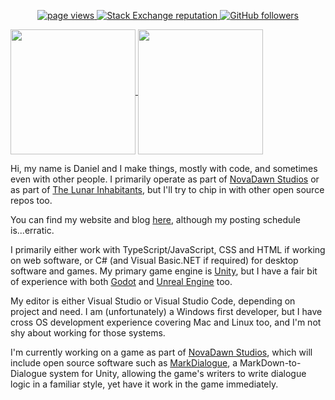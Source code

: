 <p align="center">
  <a href="https://github.com/danm36/danm36">
    <img src="https://komarev.com/ghpvc/?username=danm36" alt="page views" />
  </a>
  <a href="https://stackoverflow.com/users/1402010">
    <img alt="Stack Exchange reputation" src="https://img.shields.io/stackexchange/stackoverflow/r/1402010?color=orange&label=reputation&logo=stackoverflow">
  </a>
  <a href="https://github.com/danm36?tab=followers">
    <img alt="GitHub followers" src="https://img.shields.io/github/followers/danm36?color=green&logo=github">
  </a>
</p>

<p>
  <a align="right" href="https://github.com/anuraghazra/github-readme-stats">
    <img align="center" height="200" src="https://github-readme-stats.vercel.app/api?username=danm36&theme=radical"/>
  </a>
  <a href="https://github.com/anuraghazra/github-readme-stats">
    <img align="center" height="200" src="https://github-readme-stats.vercel.app/api/top-langs/?username=danm36&theme=radical&layout=compact&langs_count=8&card_width=340"/>
  </a>
</p>

Hi, my name is Daniel and I make things, mostly with code, and sometimes even with other people. I primarily operate as part of [NovaDawn Studios](https://github.com/NovaDawn-Studios) or as part of [The Lunar Inhabitants](https://github.com/LunarInhabitants), but I'll try to chip in with other open source repos too.

You can find my website and blog [here](https://masterof.dev/), although my posting schedule is...erratic.

I primarily either work with TypeScript/JavaScript, CSS and HTML if working on web software, or C# (and Visual Basic.NET if required) for desktop software and games. My primary game engine is [Unity](https://unity.com/), but I have a fair bit of experience with both [Godot](https://godotengine.org/) and [Unreal Engine](https://www.unrealengine.com/) too.

My editor is either Visual Studio or Visual Studio Code, depending on project and need. I am (unfortunately) a Windows first developer, but I have cross OS development experience covering Mac and Linux too, and I'm not shy about working for those systems.

I'm currently working on a game as part of [NovaDawn Studios](https://github.com/NovaDawn-Studios), which will include open source software such as [MarkDialogue](https://github.com/NovaDawn-Studios/MarkDialogue), a MarkDown-to-Dialogue system for Unity, allowing the game's writers to write dialogue logic in a familiar style, yet have it work in the game immediately.
